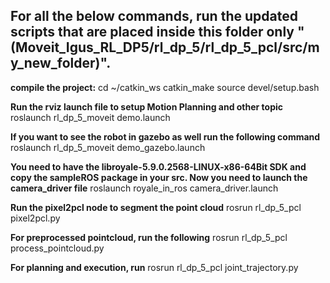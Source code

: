 ## For all the below commands, run the updated scripts that are placed inside this folder only "(Moveit_Igus_RL_DP5/rl_dp_5/rl_dp_5_pcl/src/my_new_folder)".



**compile the project:**
cd ~/catkin_ws
catkin_make
source devel/setup.bash

**Run the rviz launch file to setup Motion Planning and other topic**
roslaunch rl_dp_5_moveit demo.launch

**If you want to see the robot in gazebo as well run the following command**
roslaunch rl_dp_5_moveit demo_gazebo.launch

**You need to have the libroyale-5.9.0.2568-LINUX-x86-64Bit SDK and copy the sampleROS package in your src. Now you need to launch the camera_driver file**
roslaunch royale_in_ros camera_driver.launch 

**Run the pixel2pcl node to segment the point cloud**
rosrun rl_dp_5_pcl pixel2pcl.py 

**For preprocessed pointcloud, run the following**
rosrun rl_dp_5_pcl process_pointcloud.py 

**For planning and execution, run**
rosrun rl_dp_5_pcl joint_trajectory.py
